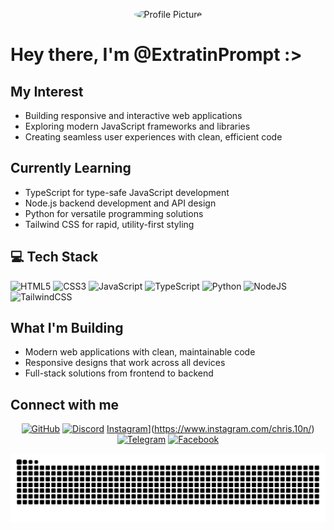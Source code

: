 
<!-- Profile Picture -->
<p align="center">
  <img src="https://i.pinimg.com/originals/11/1d/0d/111d0d822f1870b37ef735bffcce0e86.png" alt="Profile Picture" width="120" height="120" style="border-radius: 50%;">
</p>

# Hey there, I'm @ExtratinPrompt :>

## My Interest

-  Building responsive and interactive web applications 
-  Exploring modern JavaScript frameworks and libraries 
-  Creating seamless user experiences with clean, efficient code 

## Currently Learning

- TypeScript for type-safe JavaScript development
- Node.js backend development and API design
- Python for versatile programming solutions
- Tailwind CSS for rapid, utility-first styling

## 💻 Tech Stack

![HTML5](https://img.shields.io/badge/html5-%23E34F26.svg?style=for-the-badge&logo=html5&logoColor=white)
![CSS3](https://img.shields.io/badge/css3-%231572B6.svg?style=for-the-badge&logo=css3&logoColor=white)
![JavaScript](https://img.shields.io/badge/javascript-%23323330.svg?style=for-the-badge&logo=javascript&logoColor=%23F7DF1E)
![TypeScript](https://img.shields.io/badge/typescript-%23007ACC.svg?style=for-the-badge&logo=typescript&logoColor=white)
![Python](https://img.shields.io/badge/python-3670A0?style=for-the-badge&logo=python&logoColor=ffdd54)
![NodeJS](https://img.shields.io/badge/node.js-6DA55F?style=for-the-badge&logo=node.js&logoColor=white)
![TailwindCSS](https://img.shields.io/badge/tailwindcss-%2338B2AC.svg?style=for-the-badge&logo=tailwind-css&logoColor=white)

## What I'm Building

- Modern web applications with clean, maintainable code
- Responsive designs that work across all devices
- Full-stack solutions from frontend to backend

## Connect with me

<div align="center">

[![GitHub](https://img.shields.io/badge/github-%23121011.svg?style=for-the-badge&logo=github&logoColor=white)](YOUR_GITHUB_URL)
[![Discord](https://img.shields.io/badge/Discord-tin10n-%235865F2.svg?style=for-the-badge&logo=discord&logoColor=white)](1282738448087912449)
[Instagram](https://img.shields.io/badge/Instagram-%23E4405F.svg?style=for-the-badge&logo=Instagram&logoColor=white)](https://www.instagram.com/chris.10n/)
[![Telegram](https://img.shields.io/badge/Telegram-2CA5E0?style=for-the-badge&logo=telegram&logoColor=white)](https://t.me/Chris10n)
[![Facebook](https://img.shields.io/badge/Facebook-%231877F2.svg?style=for-the-badge&logo=Facebook&logoColor=white)](https://www.facebook.com/Chris.10tin)


<picture>
  <source media="(prefers-color-scheme: dark)" srcset="https://raw.githubusercontent.com/ExtratinPrompt/ExtratinPrompt/output/github-contribution-grid-snake-dark.svg">
  <source media="(prefers-color-scheme: light)" srcset="https://raw.githubusercontent.com/ExtratinPrompt/ExtratinPrompt/output/github-contribution-grid-snake.svg">
  <img alt="github contribution grid snake animation" src="https://raw.githubusercontent.com/ExtratinPrompt/ExtratinPrompt/output/github-contribution-grid-snake.svg">
</picture>

